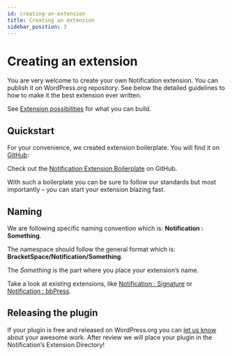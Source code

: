 ```yaml
---
id: creating-an-extension
title: Creating an extension
sidebar_position: 3
---
```


# Creating an extension

You are very welcome to create your own Notification extension. You can publish it on WordPress.org repository. See below the detailed guidelines to how to make it the best extension ever written.

See [Extension possibilities](./extension-possibilities) for what you can build.

## Quickstart

For your convenience, we created extension boilerplate. You will find it on [GitHub](https://github.com/BracketSpace/Notification-Extension-Boilerplate):

Check out the [Notification Extension Boilerplate](https://github.com/BracketSpace/Notification-Extension-Boilerplate) on GitHub.

With such a boilerplate you can be sure to follow our standards but most importantly – you can start your extension blazing fast.

## Naming

We are following specific naming convention which is: **Notification : Something**.

The namespace should follow the general format which is: **BracketSpace/Notification/Something**.

The _Something_ is the part where you place your extension’s name.

Take a look at existing extensions, like [Notification : Signature](https://wordpress.org/plugins/signature-notification/) or [Notification : bbPress](https://wordpress.org/plugins/notification-bbpress/).

## Releasing the plugin

If your plugin is free and released on WordPress.org you can [let us know](https://bracketspace.com/contact/) about your awesome work. After review we will place your plugin in the Notification’s Extension Directory!

